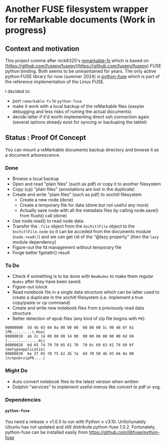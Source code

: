 # Another FUSE filesystem wrapper for reMarkable documents (Work in progress)

## Context and motivation

This project comme after nick8325's [remarkable-fs](https://github.com/nick8325/remarkable-fs) which is based on [https://github.com/fusepy/fusepy](https://github.com/fusepy/fusepy) FUSE python binding.
Both seems to be unmaintained for years. The only active python FUSE library for now (summer 2024) is [python-fuse](https://github.com/libfuse/python-fuse) which is part of the reference implementation of the Linux FUSE.

I decided to:

* port `remarkable-fs` to `python-fuse`
* make it work with a local backup of the reMarkable files (easyier debugging and less risks of ruining the actual documents)
* decide latter if it'd worth implementing direct ssh connection again (several options already exist for syncing or backuping the tablet)

## Status : Proof Of Concept

You can mount a reMarkable documents backup directory and browse it as a document arborescence.

### Done

* Browse a local backup
* Open and read "plain files" (such as pdf) or copy it to another filesystem
* Copy (cp) "plain files" (annotations are lost in the duplicate)
* Create and write "plain files" (such as pdf) to xochitl filesystem
	- Create a new node (done)
	- Create a temporary file for data (done but not useful any more)
	- Actually save node with all the metadata files by calling node.save() from flush() call (done)
* Use node.read() to read node data.
* Transfer the `.file` object from the `XochitlFile` object to the `XochitlFile.node` so it can be acceded from the documents module (`node.read()`) and we can get rid of the "@lazy property" (then the `lazy` module dependency)
* Figure-out the fd management without temporary file
* Forge better fgetattr() result

### To Do


* Check if something is to be done with `NewNodes` to make them regular `Nodes` after they have been saved.
* Figure-out iolock
* Read notebook file in a single data structure which can be latter used to create a duplicate in the xochitl filesystem (i.e. implement a true copy/paste or cp command)
* Create and write new notebook files from a previously read data structure
* Better detection of epub files (any kind of zip file begins with `PK`):

~~~
00000000  50 4b 03 04 0a 00 00 00  00 00 00 5c 99 48 6f 61  |PK.........\.Hoa|
00000010  ab 2c 14 00 00 00 14 00  00 00 08 00 00 00 6d 69  |.,............mi|
00000020  6d 65 74 79 70 65 61 70  70 6c 69 63 61 74 69 6f  |metypeapplicatio|
00000030  6e 2f 65 70 75 62 2b 7a  69 70 50 4b 03 04 0a 00  |n/epub+zipPK....|
~~~


### Might Do
* Auto convert notebook files to the latest version when written
* Dolphin "services" to implement useful menus like convert to pdf or svg.

### Dependencies

#### `python-fuse`

You need a release ≥ v1.0.5 to run with Python ≥ v3.10.
Unfortunately Ubuntu has not updated and still distribute python-fuse 1.0.2.
Fortunately, python-fuse can be installed easily from https://github.com/libfuse/python-fuse

